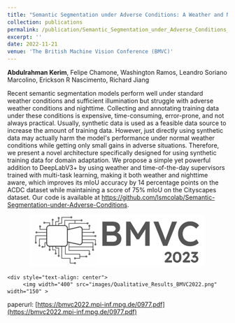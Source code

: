 ```yaml
---
title: "Semantic Segmentation under Adverse Conditions: A Weather and Nighttime aware Synthetic Data-based Approach"
collection: publications
permalink: /publication/Semantic_Segmentation_under_Adverse_Conditions_A_Weather_and_Nighttime-aware_Synthetic_Data-based_Approach_BMVC_2022
excerpt: ''
date: 2022-11-21
venue: 'The British Machine Vision Conference (BMVC)'
---
```

**Abdulrahman Kerim**, Felipe Chamone, Washington Ramos, Leandro Soriano Marcolino, Erickson R Nascimento, Richard Jiang

<p align= "justify">

Recent semantic segmentation models perform well under standard weather conditions and sufficient illumination but struggle
with adverse weather conditions and nighttime. Collecting and annotating training data under these conditions is expensive,
time-consuming, error-prone, and not always practical. Usually, synthetic data is used as a feasible data source to increase
the amount of training data. However, just directly using synthetic data may actually harm the model's performance under normal
weather conditions while getting only small gains in adverse situations. Therefore, we present a novel architecture specifically
designed for using synthetic training data for domain adaptation. We propose a simple yet powerful addition to DeepLabV3+ by using
weather and time-of-the-day supervisors trained with multi-task learning, making it both weather and nighttime aware, which improves
its mIoU accuracy by 14 percentage points on the ACDC dataset while maintaining a score of 75% mIoU on the Cityscapes dataset.
Our code is available at
<a href="https://github.com/lsmcolab/Semantic-Segmentation-under-Adverse-Conditions"> https://github.com/lsmcolab/Semantic-Segmentation-under-Adverse-Conditions</a>.
</p>

  <div style="text-align: center">
         <img width="400" src="images/logos/bmvc-2023.png" width="150" >
  </div>

    <div style="text-align: center">
         <img width="400" src="images/Qualitative_Results_BMVC2022.png" width="150" >
  </div>


paperurl: [https://bmvc2022.mpi-inf.mpg.de/0977.pdf](https://bmvc2022.mpi-inf.mpg.de/0977.pdf)

